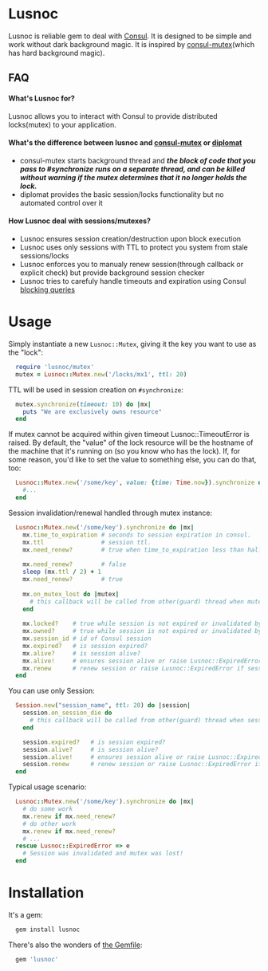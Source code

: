 # Lusnoc

Lusnoc is reliable gem to deal with [Consul](https://www.consul.io). It is designed to be simple and work without dark background magic.
It is inspired by [consul-mutex](https://github.com/discourse/consul-mutex)(which has hard background magic). 

## FAQ

#### What's Lusnoc for?

Lusnoc allows you to interact with Consul to provide distributed locks(mutex) to your application.

#### What's the difference between lusnoc and [consul-mutex](https://github.com/discourse/consul-mutex) or [diplomat](https://github.com/WeAreFarmGeek/diplomat)
* consul-mutex starts background thread and  ***the block of code that you pass to #synchronize runs on a separate thread, and can be killed without warning if the mutex determines that it no longer holds the lock.***
* diplomat provides the basic session/locks functionality but no automated control over it

#### How Lusnoc deal with sessions/mutexes?
* Lusnoc ensures session creation/destruction upon block execution
* Lusnoc uses only sessions with TTL to protect you system from stale sessions/locks
* Lusnoc enforces you to manualy renew session(through callback or explicit check) but provide background session checker
* Lusnoc tries to carefuly handle timeouts and expiration using Consul [blocking queries](https://www.consul.io/api/features/blocking.html)

# Usage

Simply instantiate a new `Lusnoc::Mutex`, giving it the key you want to use
as the "lock":

```ruby
  require 'lusnoc/mutex'
  mutex = Lusnoc::Mutex.new('/locks/mx1', ttl: 20)
```
TTL will be used in session creation on `#synchronize`:
```ruby
  mutex.synchronize(timeout: 10) do |mx|
    puts "We are exclusively owns resource"
  end
```
If mutex cannot be acquired within given timeout Lusnoc::TimeoutError is raised.
By default, the "value" of the lock resource will be the hostname of the
machine that it's running on (so you know who has the lock).  If, for some
reason, you'd like to set the value to something else, you can do that, too:
```ruby
  Lusnoc::Mutex.new('/some/key', value: {time: Time.now}).synchronize do |mx|
    #...
  end
```
Session invalidation/renewal handled through mutex instance:
```ruby
  Lusnoc::Mutex.new('/some/key').synchronize do |mx|
    mx.time_to_expiration # seconds to session expiration in consul. 
    mx.ttl                # session ttl. 
    mx.need_renew?        # true when time_to_expiration less than half of ttl
    
    mx.need_renew?        # false
    sleep (mx.ttl / 2) + 1
    mx.need_renew?        # true
    
    mx.on_mutex_lost do |mutex|
      # this callback will be called from other(guard) thread when mutex is lost(session invalidated)
    end
    
    mx.locked?    # true while session is not expired or invalidated by admin
    mx.owned?     # true while session is not expired or invalidated by admin and owner is a Thread.current
    mx.session_id # id of Consul session
    mx.expired?   # is session expired?
    mx.alive?     # is session alive?
    mx.alive!     # ensures session alive or raise Lusnoc::ExpiredError
    mx.renew      # renew session or raise Lusnoc::ExpiredError if session already expired
  end
```

You can use only Session:
```ruby
  Session.new("session_name", ttl: 20) do |session|
    session.on_session_die do
      # this callback will be called from other(guard) thread when session invalidated
    end

    session.expired?   # is session expired?
    session.alive?     # is session alive?
    session.alive!     # ensures session alive or raise Lusnoc::ExpiredError
    session.renew      # renew session or raise Lusnoc::ExpiredError if session already expired
  end
```
Typical usage scenario:

```ruby
  Lusnoc::Mutex.new('/some/key').synchronize do |mx|
    # do some work
    mx.renew if mx.need_renew?
    # do other work
    mx.renew if mx.need_renew?
    # ...
  rescue Lusnoc::ExpiredError => e
    # Session was invalidated and mutex was lost!
  end
```

# Installation

It's a gem:
```bash
  gem install lusnoc
```
There's also the wonders of [the Gemfile](http://bundler.io):
```ruby
  gem 'lusnoc'
```


